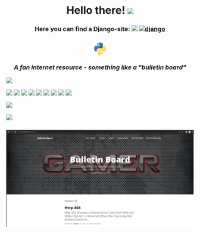 <h1 align="center">Hello there!</a> 
<img src="https://github.com/blackcater/blackcater/raw/main/images/Hi.gif" height="32"/></h1>

<h3 align="center">Here you can find a Django-site: <img src="https://img.shields.io/badge/bulletin board- project -green"/> 
<a href="https://www.djangoproject.com/" target="_blank" rel="noreferrer"> <img src="https://cdn.worldvectorlogo.com/logos/django.svg" alt="django" width="40" height="20"/></h3> 

<h3 align="center">
<a href="https://www.python.org" target="_blank" rel="noreferrer"> <img src="https://raw.githubusercontent.com/devicons/devicon/master/icons/python/python-original.svg" alt="python" width="40" height="40"/> </a> </p></a><em>A fan internet resource - something like a 
"bulletin board"</em></h3>

<p><img src="https://img.shields.io/badge/📝The main functionality of the site:-orange"/></p>

<img src="https://img.shields.io/badge/1-Users of the site are be able to register in it by email, having received a letter with a registration confirmation code-blue"/>
<img src="https://img.shields.io/badge/2-After registration, they can create and edit adverts. Ads consist of a title and text. Also they can add pictures, embedded videos and other content with the advert-blue"/>
<img src="https://img.shields.io/badge/3-Users can send responses to ads of other users, consisting of plain text-blue"/>
<img src="https://img.shields.io/badge/4-When sending a response, the user receives an email with a notification about it -blue"/>
<img src="https://img.shields.io/badge/5-Also, the user has access to a private page with responses to his ads, inside which he can filter responses by ads, delete and accept them -blue"/>
<img src="https://img.shields.io/badge/6-If accepting a response, the user who left the response also receives a notification -blue"/>
<img src="https://img.shields.io/badge/7-There is an email notice to the users if a new advert has been added -blue"/>
<img src="https://img.shields.io/badge/8-In addition, the user can define the ad in one of the following categories: -blue"/>
<img src="https://img.shields.io/badge/categories: - Tanks, Heals, DDs, Merchants, Guildmasters, Questgivers, Blacksmiths, Leatherworkers, Potions Masters, Spellmasters - blue"/>

<p><img src="https://img.shields.io/badge/🌱Examples:-orange"/></p>

<img src="https://img.shields.io/badge/1 - Advert list - 9cf"/>
<h3 align="center"><img src="https://github.com/Viton4ik/Bulletin_Board/blob/master/prj_screens/adverts.png"/> 
<a href="https://www.djangoproject.com/" target="_blank" rel="noreferrer"></h3> 
